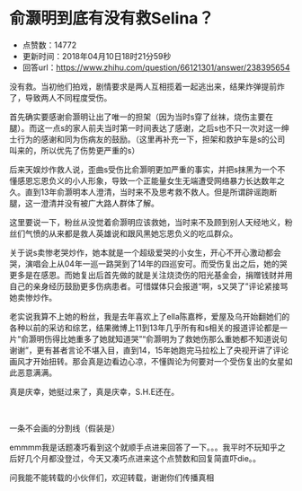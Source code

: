 # 俞灏明到底有没有救Selina？
- 点赞数：14772
- 更新时间：2018年04月10日18时21分59秒
- 回答url：https://www.zhihu.com/question/66121301/answer/238395654
<body>
 <p data-pid="d9BOmxzy">没有救。当初他们拍戏，剧情要求是两人互相揽着一起逃出来，结果炸弹提前炸了，导致两人不同程度受伤。</p>
 <p data-pid="ZV5uTV1i">首先确实要感谢俞灏明让出了唯一的担架（因为当时s穿了丝袜，烧伤主要在腿）。而这一点s的家人前夫当时第一时间表达了感谢，之后s也不只一次对这一绅士行为的感谢和同为伤病友的鼓励。（这里再补充一下，担架和救护车是s的公司叫来的，所以优先了伤势更严重的s）</p>
 <p data-pid="aRbbPStt">后来天娱炒作救人说，歪曲s受伤比俞灏明更加严重的事实，并把s抹黑为一个不懂感恩忘恩负义的小人形象，导致一个正能量女生无端遭受网络暴力长达数年之久。直到13年俞灏明本人澄清，当时来不及思考救不救人。但是所谓辟谣跑断腿，这一澄清并没有被广大路人群体了解。</p>
 <p data-pid="pttTlkT2">这里要说一下，粉丝从没觉着俞灏明应该救她，当时来不及顾到别人天经地义，粉丝们气愤的从来都是救人英雄说和跟风黑她忘恩负义的吃瓜群众。</p>
 <p data-pid="yhiqTgIV">关于说s卖惨老哭炒作，她本就是一个超级爱哭的小女生，开心不开心激动都会哭，演唱会上从04年一巡一路哭到了14年的四巡安可。而受伤复出之后，她的哭更多是在感恩。而她复出后首先做的就是关注烧烫伤的阳光基金会，捐赠钱财并用自己的亲身经历鼓励更多伤病患者。可惜媒体只会报道“啊，s又哭了”评论紧接骂她卖惨炒作。</p>
 <p data-pid="Mf5GKyoK">老实说我算不上她的粉丝，我是去年喜欢上了ella陈嘉桦，爱屋及乌开始翻她们的各种以前的采访和综艺，结果微博上11到13年几乎所有和s相关的报道评论都是一片“俞灏明伤得比她重多了她就知道哭”“俞灏明为了救她伤那么重她都不知道说句谢谢”，更有甚者言论不堪入目，直到14，15年她跑完马拉松上了央视开讲了评论画风才开始扭转。那会真是边看边心凉，不懂舆论为何要对一个受伤复出的女星如此恶意满满。</p>
 <p data-pid="vUPT--zc">真是庆幸，她挺过来了，真是庆幸，S.H.E还在。</p>
 <p class="ztext-empty-paragraph"><br></p>
 <p data-pid="-PplVHJL">一条不会画的分割线（假装是）</p>
 <p data-pid="CtGOs8iR">emmmm我是话题凑巧看到这个就顺手点进来回答了一下。。。我平时不玩知乎之后好几个月都没登过，今天又凑巧点进来这个点赞数和回复简直吓die。。</p>
 <p data-pid="kv7uLj-Z">问我能不能转载的小伙伴们，欢迎转载，谢谢你们传播真相</p>
</body>
